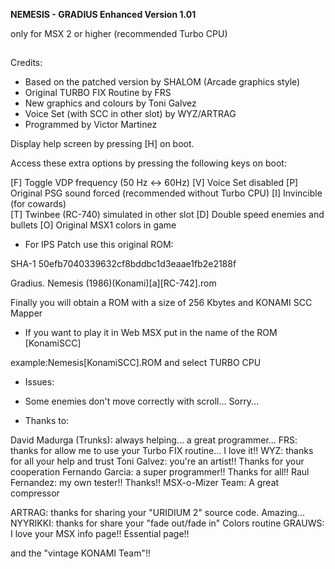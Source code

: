 
**NEMESIS - GRADIUS Enhanced Version 1.01**

only for MSX 2 or higher (recommended Turbo CPU)
##


Credits:
- Based on the patched version by SHALOM  (Arcade graphics style)
- Original TURBO FIX Routine by FRS
- New graphics and colours by Toni Galvez
- Voice Set (with SCC in other slot) by WYZ/ARTRAG
- Programmed by Victor Martinez    

Display help screen by pressing [H] on boot.

Access these extra options by pressing the following keys on boot:

[F] Toggle VDP frequency  (50 Hz <-> 60Hz)
[V] Voice Set disabled
[P] Original PSG sound forced (recommended without Turbo CPU)
[I] Invincible (for cowards)	
[T] Twinbee (RC-740) simulated in other slot
[D] Double speed enemies and bullets
[O] Original MSX1 colors in game
              

* For IPS Patch use this original ROM: 

SHA-1
50efb7040339632cf8bddbc1d3eaae1fb2e2188f	

Gradius. Nemesis (1986)(Konami)[a][RC-742].rom

Finally you will obtain a ROM with a size of 256 Kbytes and KONAMI SCC Mapper


* If you want to play it in Web MSX put in the name of the ROM [KonamiSCC]

example:Nemesis[KonamiSCC].ROM      and select TURBO CPU



* Issues:

- Some enemies don't move correctly with scroll... Sorry...

* Thanks to:

David Madurga (Trunks): always helping... a great programmer...
FRS: thanks for allow me to use your Turbo FIX routine... I love it!!
WYZ: thanks for all your help and trust
Toni Galvez: you're an artist!! Thanks for your cooperation
Fernando Garcia: a super programmer!! Thanks for all!!
Raul Fernandez: my own tester!! Thanks!!
MSX-o-Mizer Team: A great compressor

ARTRAG: thanks for sharing your "URIDIUM 2" source code. Amazing...
NYYRIKKI: thanks for share your "fade out/fade in" Colors routine
GRAUWS: I love your MSX info page!! Essential page!!

and the "vintage KONAMI Team"!!
